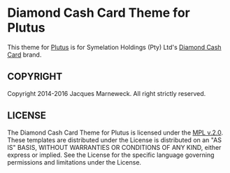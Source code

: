 # Diamond Cash Card Theme for Plutus

This theme for [Plutus](http://www.siberia.co.za/products/plutus/) is for
Symelation Holdings (Pty) Ltd's [Diamond Cash Card](http://www.diamondcash.co.za/)
brand.

## COPYRIGHT

Copyright 2014-2016 Jacques Marneweck.  All right strictly reserved.

## LICENSE

The Diamond Cash Card Theme for Plutus is licensed under the [MPL v.2.0](LICENSE).  These templates are distributed under the License is distributed
on an "AS IS" BASIS, WITHOUT WARRANTIES OR CONDITIONS OF ANY KIND,
either express or implied. See the License for the specific language
governing permissions and limitations under the License.
